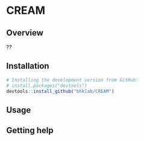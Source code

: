 # CREAM #

Overview
--------

??

Installation
------------

``` r
# Installing the development version from GitHub:
# install.packages("devtools")
devtools::install_github("bhklab/CREAM")
```

Usage
-----


Getting help
------------